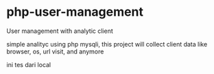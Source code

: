 # php-user-management
User management with analytic client

simple analityc using php mysqli, this project will collect client data like browser, os, url visit, and anymore

ini tes dari local